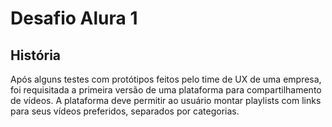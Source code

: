 # Desafio Alura 1

## História
Após alguns testes com protótipos feitos pelo time de UX de uma empresa, foi requisitada a primeira versão de uma plataforma para compartilhamento de vídeos. A plataforma deve permitir ao usuário montar playlists com links para seus vídeos preferidos, separados por categorias.